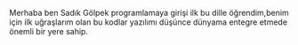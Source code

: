 Merhaba ben Sadık Gölpek programlamaya girişi ilk bu dille öğrendim,benim için ilk uğraşlarım olan bu kodlar yazılımı düşünce dünyama entegre etmede önemli bir yere sahip. 
